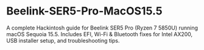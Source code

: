 # Beelink-SER5-Pro-MacOS15.5
A complete Hackintosh guide for Beelink SER5 Pro (Ryzen 7 5850U) running macOS Sequoia 15.5. Includes EFI, Wi-Fi &amp; Bluetooth fixes for Intel AX200, USB installer setup, and troubleshooting tips.
